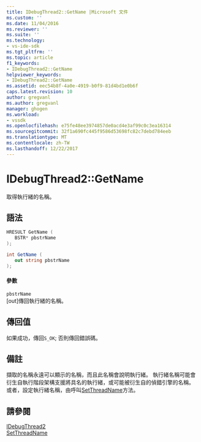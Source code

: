 ```yaml
---
title: IDebugThread2::GetName |Microsoft 文件
ms.custom: ''
ms.date: 11/04/2016
ms.reviewer: ''
ms.suite: ''
ms.technology:
- vs-ide-sdk
ms.tgt_pltfrm: ''
ms.topic: article
f1_keywords:
- IDebugThread2::GetName
helpviewer_keywords:
- IDebugThread2::GetName
ms.assetid: eec54b8f-4a0e-4919-b0f9-81d4bd1e0b6f
caps.latest.revision: 10
author: gregvanl
ms.author: gregvanl
manager: ghogen
ms.workload:
- vssdk
ms.openlocfilehash: e75fe48ee3974857de0acd4e3af99c0c3ea16314
ms.sourcegitcommit: 32f1a690fc445f9586d53698fc82c7debd784eeb
ms.translationtype: MT
ms.contentlocale: zh-TW
ms.lasthandoff: 12/22/2017
---
```

# <a name="idebugthread2getname"></a>IDebugThread2::GetName
取得執行緒的名稱。  
  
## <a name="syntax"></a>語法  
  
```cpp  
HRESULT GetName (   
   BSTR* pbstrName  
);  
```  
  
```csharp  
int GetName (   
   out string pbstrName  
);  
```  
  
#### <a name="parameters"></a>參數  
 `pbstrName`  
 [out]傳回執行緒的名稱。  
  
## <a name="return-value"></a>傳回值  
 如果成功，傳回`S_OK`; 否則傳回錯誤碼。  
  
## <a name="remarks"></a>備註  
 擷取的名稱永遠可以顯示的名稱，而且此名稱會說明執行緒。 執行緒名稱可能會衍生自執行階段架構支援將具名的執行緒，或可能被衍生自的偵錯引擎的名稱。 或者，設定執行緒名稱，由呼叫[SetThreadName](../../../extensibility/debugger/reference/idebugthread2-setthreadname.md)方法。  
  
## <a name="see-also"></a>請參閱  
 [IDebugThread2](../../../extensibility/debugger/reference/idebugthread2.md)   
 [SetThreadName](../../../extensibility/debugger/reference/idebugthread2-setthreadname.md)